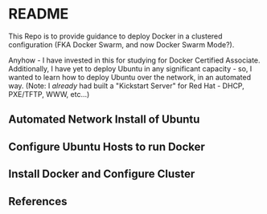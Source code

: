 # README

This Repo is to provide guidance to deploy Docker in a clustered configuration (FKA Docker Swarm, and now Docker Swarm Mode?).

Anyhow - I have invested in this for studying for Docker Certified Associate.  Additionally, I have yet to deploy Ubuntu in any significant capacity - so, I wanted to learn how to deploy Ubuntu over the network, in an automated way.  (Note:  I *already* had built a "Kickstart Server" for Red Hat - DHCP, PXE/TFTP, WWW, etc...)  

## Automated Network Install of Ubuntu

## Configure Ubuntu Hosts to run Docker

## Install Docker and Configure Cluster

## References

